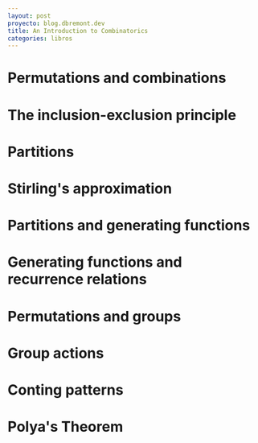 ```yaml
---
layout: post
proyecto: blog.dbremont.dev
title: An Introduction to Combinatorics
categories: libros
---
```


<!--more-->

# Permutations and combinations
# The inclusion-exclusion principle
# Partitions
# Stirling's approximation
# Partitions and generating functions
# Generating functions and recurrence relations
# Permutations and groups
# Group actions
# Conting patterns
# Polya's Theorem